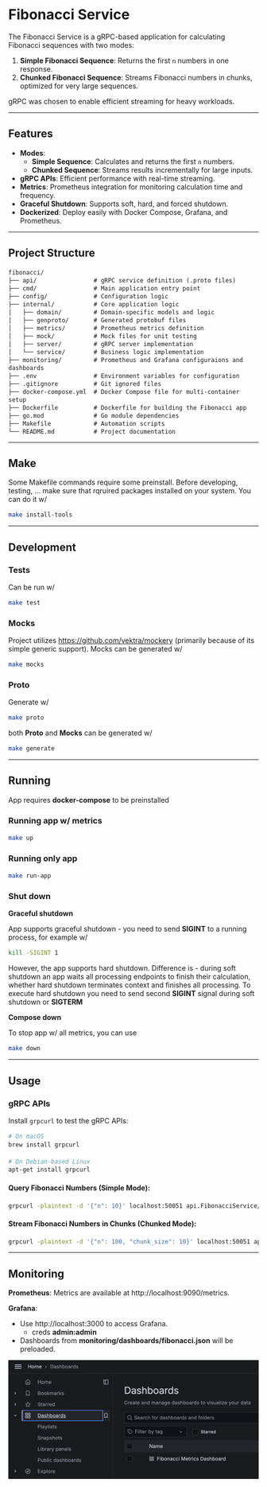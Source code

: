 # Fibonacci Service

The Fibonacci Service is a gRPC-based application for calculating Fibonacci sequences with two modes:

1. **Simple Fibonacci Sequence**: Returns the first `n` numbers in one response.
2. **Chunked Fibonacci Sequence**: Streams Fibonacci numbers in chunks, optimized for very large sequences.

gRPC was chosen to enable efficient streaming for heavy workloads.

---

## Features
- **Modes**:
    - **Simple Sequence**: Calculates and returns the first `n` numbers.
    - **Chunked Sequence**: Streams results incrementally for large inputs.
- **gRPC APIs**: Efficient performance with real-time streaming.
- **Metrics**: Prometheus integration for monitoring calculation time and frequency.
- **Graceful Shutdown**: Supports soft, hard, and forced shutdown.
- **Dockerized**: Deploy easily with Docker Compose, Grafana, and Prometheus.


---

## Project Structure

```
fibonacci/
├── api/                # gRPC service definition (.proto files)
├── cmd/                # Main application entry point
├── config/             # Configuration logic
├── internal/           # Core application logic
│   ├── domain/         # Domain-specific models and logic
│   ├── genproto/       # Generated protobuf files
│   ├── metrics/        # Prometheus metrics definition
│   ├── mock/           # Mock files for unit testing
│   ├── server/         # gRPC server implementation
│   └── service/        # Business logic implementation
├── monitoring/         # Prometheus and Grafana configuraions and dashboards 
├── .env                # Environment variables for configuration
├── .gitignore          # Git ignored files
├── docker-compose.yml  # Docker Compose file for multi-container setup
├── Dockerfile          # Dockerfile for building the Fibonacci app
├── go.mod              # Go module dependencies
├── Makefile            # Automation scripts
└── README.md           # Project documentation
```

---

## Make

Some Makefile commands require some preinstall. Before developing, testing, ... make sure that rqruired packages installed on your system. You can do it w/ 

```bash
make install-tools
```

---

## Development

### Tests

Can be run w/  

```bash
make test
```

### Mocks

Project utilizes https://github.com/vektra/mockery (primarily because of its simple generic support). Mocks can be generated w/  

```bash
make mocks
```

### Proto

Generate w/  

```bash
make proto
```


both **Proto** and **Mocks** can be generated w/ 

```bash
make generate
```

---

## Running

App requires **docker-compose** to be preinstalled

### Running app w/ metrics

```bash
make up
```

### Running only app 

```bash
make run-app
```

### Shut down

**Graceful shutdown**

App supports graceful shutdown - you need to send **SIGINT** to a running process, for example w/

```bash
kill -SIGINT 1
```

However, the app supports hard shutdown. Difference is - during soft shutdown an app waits all processing endpoints to finish their calculation, whether hard shutdown terminates context and finishes all processing. To execute hard shutdown you need to send second **SIGINT** signal during soft shutdown or **SIGTERM** 

**Compose down**

To stop app w/ all metrics, you can use  

```bash
make down
```


---

## Usage

### gRPC APIs

Install `grpcurl` to test the gRPC APIs:

```bash
# On macOS
brew install grpcurl

# On Debian-based Linux
apt-get install grpcurl
```

#### Query Fibonacci Numbers (Simple Mode):
```bash
grpcurl -plaintext -d '{"n": 10}' localhost:50051 api.FibonacciService/Fibonacci
```

#### Stream Fibonacci Numbers in Chunks (Chunked Mode):
```bash
grpcurl -plaintext -d '{"n": 100, "chunk_size": 10}' localhost:50051 api.FibonacciService/FibonacciStream
```

---

## Monitoring

**Prometheus**: Metrics are available at http://localhost:9090/metrics.

**Grafana**:
- Use http://localhost:3000 to access Grafana.
  - creds **admin:admin**
- Dashboards from **monitoring/dashboards/fibonacci.json** will be preloaded.

<img title="a title" alt="Alt text" src="/dashboard.png">

